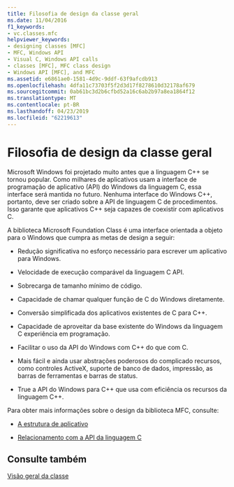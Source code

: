 ```yaml
---
title: Filosofia de design da classe geral
ms.date: 11/04/2016
f1_keywords:
- vc.classes.mfc
helpviewer_keywords:
- designing classes [MFC]
- MFC, Windows API
- Visual C, Windows API calls
- classes [MFC], MFC class design
- Windows API [MFC], and MFC
ms.assetid: e6861ae0-1581-4d9c-9ddf-63f9afcdb913
ms.openlocfilehash: 4dfa11c73703f5f2d3d17f8278610d32178af679
ms.sourcegitcommit: 0ab61bc3d2b6cfbd52a16c6ab2b97a8ea1864f12
ms.translationtype: MT
ms.contentlocale: pt-BR
ms.lasthandoff: 04/23/2019
ms.locfileid: "62219613"
---
```

# <a name="general-class-design-philosophy"></a>Filosofia de design da classe geral

Microsoft Windows foi projetado muito antes que a linguagem C++ se tornou popular. Como milhares de aplicativos usam a interface de programação de aplicativo (API) do Windows da linguagem C, essa interface será mantida no futuro. Nenhuma interface do Windows C++, portanto, deve ser criado sobre a API de linguagem C de procedimentos. Isso garante que aplicativos C++ seja capazes de coexistir com aplicativos C.

A biblioteca Microsoft Foundation Class é uma interface orientada a objeto para o Windows que cumpra as metas de design a seguir:

- Redução significativa no esforço necessário para escrever um aplicativo para Windows.

- Velocidade de execução comparável da linguagem C API.

- Sobrecarga de tamanho mínimo de código.

- Capacidade de chamar qualquer função de C do Windows diretamente.

- Conversão simplificada dos aplicativos existentes de C para C++.

- Capacidade de aproveitar da base existente do Windows da linguagem C experiência em programação.

- Facilitar o uso da API do Windows com C++ do que com C.

- Mais fácil e ainda usar abstrações poderosos do complicado recursos, como controles ActiveX, suporte de banco de dados, impressão, as barras de ferramentas e barras de status.

- True a API do Windows para C++ que usa com eficiência os recursos da linguagem C++.

Para obter mais informações sobre o design da biblioteca MFC, consulte:

- [A estrutura de aplicativo](../mfc/application-framework.md)

- [Relacionamento com a API da linguagem C](../mfc/relationship-to-the-c-language-api.md)

## <a name="see-also"></a>Consulte também

[Visão geral da classe](../mfc/class-library-overview.md)
